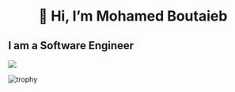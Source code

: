 <h1 align='center'>👋 Hi, I’m Mohamed Boutaieb</h1> 

<h2 lign='center'>I am a Software Engineer</h2>

![](https://komarev.com/ghpvc/?username=MohamedBoutaieb&color=green)


![trophy](https://github-profile-trophy.vercel.app/?username=MohamedBoutaieb)
<!---
MohamedBoutaieb/MohamedBoutaieb is a ✨ special ✨ repository because its `README.md` (this file) appears on your GitHub profile.
You can click the Preview link to take a look at your changes.
--->
